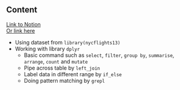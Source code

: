 
## Content
[Link to Notion](https://www.notion.so/09-bcdf901d634f4b49a16e17dabc9df876?pvs=4) \
[Or link here](https://github.com/pakbung2000/DS-Bootcamp-BATCH09/blob/main/04%20-%20Data%20Transformation/code_datatrans.r)

- Using dataset from `library(nycflights13)`
- Working with library `dplyr`
  - Basic command such as `select`, `filter`, `group by`, `summarise`, `arrange`, `count` and `mutate`
  - Pipe across table by `left_join`
  - Label data in different range by `if_else`
  - Doing pattern matching by `grepl`
